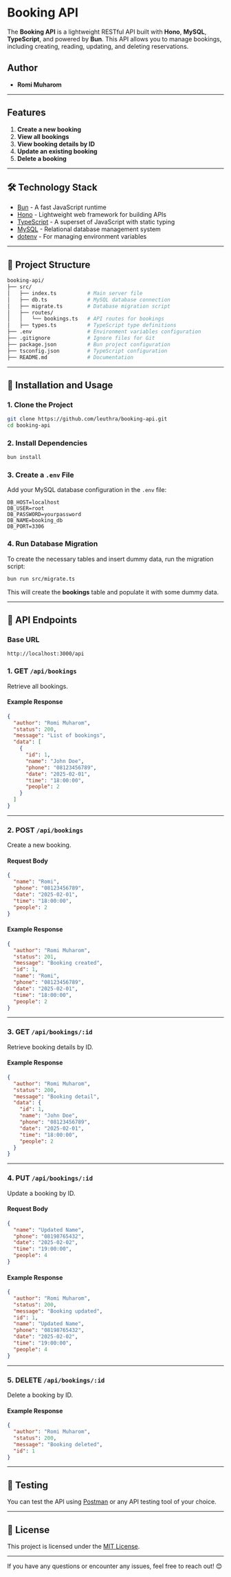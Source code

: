 # Booking API

The **Booking API** is a lightweight RESTful API built with **Hono**, **MySQL**, **TypeScript**, and powered by **Bun**. This API allows you to manage bookings, including creating, reading, updating, and deleting reservations.

## Author
- **Romi Muharom**

---

## Features
1. **Create a new booking**
2. **View all bookings**
3. **View booking details by ID**
4. **Update an existing booking**
5. **Delete a booking**

---

## 🛠️ Technology Stack
- [Bun](https://bun.sh/) - A fast JavaScript runtime
- [Hono](https://hono.dev/) - Lightweight web framework for building APIs
- [TypeScript](https://www.typescriptlang.org/) - A superset of JavaScript with static typing
- [MySQL](https://www.mysql.com/) - Relational database management system
- [dotenv](https://www.npmjs.com/package/dotenv) - For managing environment variables

---

## 📂 Project Structure
```bash
booking-api/
├── src/
│   ├── index.ts          # Main server file
│   ├── db.ts             # MySQL database connection
│   ├── migrate.ts        # Database migration script
│   ├── routes/
│   │   └── bookings.ts   # API routes for bookings
│   ├── types.ts          # TypeScript type definitions
├── .env                  # Environment variables configuration
├── .gitignore            # Ignore files for Git
├── package.json          # Bun project configuration
├── tsconfig.json         # TypeScript configuration
├── README.md             # Documentation
```

---

## 🔧 Installation and Usage

### 1. **Clone the Project**
```bash
git clone https://github.com/leuthra/booking-api.git
cd booking-api
```

### 2. **Install Dependencies**
```bash
bun install
```

### 3. **Create a `.env` File**
Add your MySQL database configuration in the `.env` file:
```
DB_HOST=localhost
DB_USER=root
DB_PASSWORD=yourpassword
DB_NAME=booking_db
DB_PORT=3306
```

### 4. **Run Database Migration**
To create the necessary tables and insert dummy data, run the migration script:
```bash
bun run src/migrate.ts
```

This will create the **bookings** table and populate it with some dummy data.


---

## 🚀 API Endpoints

### **Base URL**
```
http://localhost:3000/api
```

### **1. GET `/api/bookings`**
Retrieve all bookings.

#### Example Response
```json
{
  "author": "Romi Muharom",
  "status": 200,
  "message": "List of bookings",
  "data": [
    {
      "id": 1,
      "name": "John Doe",
      "phone": "08123456789",
      "date": "2025-02-01",
      "time": "18:00:00",
      "people": 2
    }
  ]
}
```

---

### **2. POST `/api/bookings`**
Create a new booking.

#### Request Body
```json
{
  "name": "Romi",
  "phone": "08123456789",
  "date": "2025-02-01",
  "time": "18:00:00",
  "people": 2
}
```

#### Example Response
```json
{
  "author": "Romi Muharom",
  "status": 201,
  "message": "Booking created",
  "id": 1,
  "name": "Romi",
  "phone": "08123456789",
  "date": "2025-02-01",
  "time": "18:00:00",
  "people": 2
}
```

---

### **3. GET `/api/bookings/:id`**
Retrieve booking details by ID.

#### Example Response
```json
{
  "author": "Romi Muharom",
  "status": 200,
  "message": "Booking detail",
  "data": {
    "id": 1,
    "name": "John Doe",
    "phone": "08123456789",
    "date": "2025-02-01",
    "time": "18:00:00",
    "people": 2
  }
}
```

---

### **4. PUT `/api/bookings/:id`**
Update a booking by ID.

#### Request Body
```json
{
  "name": "Updated Name",
  "phone": "08198765432",
  "date": "2025-02-02",
  "time": "19:00:00",
  "people": 4
}
```

#### Example Response
```json
{
  "author": "Romi Muharom",
  "status": 200,
  "message": "Booking updated",
  "id": 1,
  "name": "Updated Name",
  "phone": "08198765432",
  "date": "2025-02-02",
  "time": "19:00:00",
  "people": 4
}
```

---

### **5. DELETE `/api/bookings/:id`**
Delete a booking by ID.

#### Example Response
```json
{
  "author": "Romi Muharom",
  "status": 200,
  "message": "Booking deleted",
  "id": 1
}
```

---

## 🧪 Testing
You can test the API using [Postman](https://www.postman.com/) or any API testing tool of your choice.

---

## 📜 License
This project is licensed under the [MIT License](LICENSE).

---

If you have any questions or encounter any issues, feel free to reach out! 😊